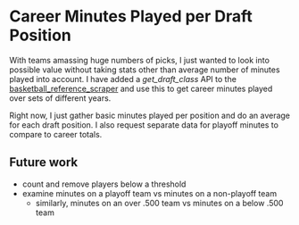 # Career Minutes Played per Draft Position

With teams amassing huge numbers of picks, I just wanted to look into possible value without taking stats other than average number of minutes played into account. I have added a _get_draft_class_ API to the [basketball_reference_scraper](https://github.com/vishaalagartha/basketball_reference_scraper) and use this to get career minutes played over sets of different years.

Right now, I just gather basic minutes played per position and do an average for each draft position. I also request separate data for playoff minutes to compare to career totals.

## Future work

- count and remove players below a threshold
- examine minutes on a playoff team vs minutes on a non-playoff team
  - similarly, minutes on an over .500 team vs minutes on a below .500 team
